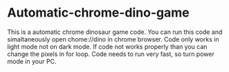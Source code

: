 # Automatic-chrome-dino-game
This is a automatic chrome dinosaur game code.
You can run this code and simaltaneously open chome://dino in chrome browser.
Code only works in light mode not on dark mode.
If code not works properly than you can change the pixels in for loop.
Code needs to run very fast, so turn power mode in your PC.
